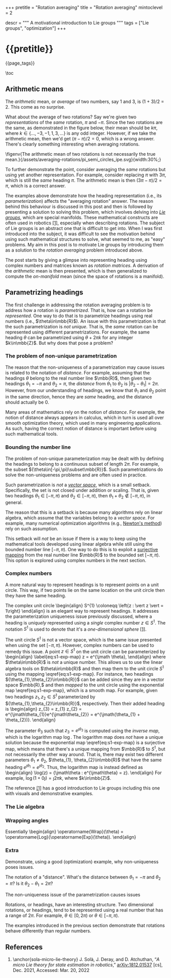 +++
pretitle = "Rotation averaging"
title = "Rotation averaging"
mintoclevel = 2

descr = """
    A motivational introduction to Lie groups
    """
tags = ["Lie groups", "optimization"]
+++

# {{pretitle}}

{{page_tags}}

\toc

## Arithmetic means
The *arithmetic* mean, or *average* of two numbers, say 1 and 3, is (1 + 3)/2 = 2.
This come as no surprise.

What about the average of two rotations?
Say we're given two *representations* of the *same* rotation, $\pi$ and $-\pi$.
Since the two rotations are the same, as demonstrated in the figure below, their mean should be $k\pi$, where $k\in\{\ldots,-3,-1,1,3,\ldots\}$ is any odd integer.
However, if we take the arithmetic mean, then we'd get $(\pi - \pi)/2 = 0$, which is a wrong answer.
There's clearly something interesting when averaging rotations.

\figenv{The arithmetic mean of two rotations is not necessarily the true mean.}{/assets/averaging-rotations/pi_semi_circles_ipe.svg}{width:30%;}

To further demonstrate the point, consider averaging the *same* rotations but using yet another representation.
For example, consider replacing $\pi$ with $3\pi$, which is still the *same* heading $\pi$.
The arithmetic mean is then $(3\pi - \pi)/2 = \pi$, which is a correct answer.

The examples above demonstrate how the heading representation (i.e., its *parameterization*) affects the "averaging rotation" answer.
The reason behind this behaviour is discussed in this post and then is followed by presenting a solution to solving this problem, which involves delving into [*Lie groups*](https://en.wikipedia.org/wiki/Lie_group), which are special manifolds.
These mathematical constructs are often used in robotics [[1]](#sola-micro-lie-theory), especially when describing rotations.
The subject of Lie groups is an abstract one that is difficult to get into.
When I was first introduced into the subject, it was difficult to see the motivation behind using such mathematical structures to solve, what seemed to me, as "easy" problems.
My aim in this post is to motivate Lie groups by introducing them as a solution to the *rotation averaging* problem introduced above.

The post starts by giving a glimpse into representing heading using complex numbers and matrices known as *rotation matrices*.
A derivation of the *arithmetic* mean is then presented, which is then generalized to compute the *on-manifold* mean (since the space of rotations is a manifold).

## Parametrizing headings
The first challenge in addressing the rotation averaging problem is to address how a rotation is *parametrized*.
That is, how can a rotation be *represented*.
One way to do that is to parametrize headings using real numbers (i.e., $\theta\in\mbb{R}$).
An issue with this parametrization is that the such parametrization is *not unique*.
That is, the *same* rotation can be represented using different parametrizations.
For example, the same heading $\theta$ can be parametrized using $\theta + 2\pi k$ for any integer $k\in\mbb{Z}$.
But why does that pose a problem?

### The problem of non-unique parametrization
The reason that the non-uniqueness of a parametrization may cause issues is related to the notation of *distance*.
For example, assuming that the headings $\theta$ belong to the real number line $\mbb{R}$, then given two headings $\theta_{1} = -\pi$ and $\theta_{2} = \pi$, the *distance* from $\theta_{1}$ to $\theta_{2}$ is $\vert \theta_{2} - \theta_{1}\vert = 2\pi$.
However, from our understanding of headings, we know that $\theta_{1}$ and $\theta_{2}$ point in the same direction, hence they are *same* heading, and the distance should actually be $0$.

Many areas of mathematics rely on the notion of *distance*.
For example, the notion of distance always appears in calculus, which in turn is used all over smooth optimization theory, which used in many engineering applications.
As such, having the correct notion of distance is important before using such mathematical tools.

### Bounding the number line
The problem of non-unique parameterization may be dealt with by defining the headings to belong to a continuous subset of length $2\pi$.
For example, the subset ${\theta\in[-\pi,\pi)\subset\mbb{R}}$.
Such parametrizations do solve the non-uniqueness problems and are often used in practice.

Such parametrization is *not* a [*vector space*](https://en.wikipedia.org/wiki/Vector_space), which is a small setback.
Specifically, the set is not closed under addition or scaling.
That is, given two headings ${\theta_{1}\in[-\pi,\pi)}$ and ${\theta_{2}\in[-\pi,\pi)}$, then ${\theta_{1} + \theta_{2}\not\in[-\pi,\pi)}$, in general.

The reason that this is a setback is because many algorithms rely on linear algebra, which assume that the variables belong to a *vector space*.
For example, many numerical optimization algorithms (e.g., [Newton's method](https://en.wikipedia.org/wiki/Newton%27s_method_in_optimization)) rely on such assumption.

This setback will *not* be an issue if there is a way to keep using the mathematical tools developed using linear algebra while still using the bounded number line ${[-\pi,\pi)}$.
One way to do this is to exploit a [surjective mapping](https://en.wikipedia.org/wiki/Surjective_function) from the real number line $\mbb{R}$ to the bounded set ${[-\pi,\pi)}$.
This option is explored using complex numbers in the next section.

### Complex numbers
A more natural way to represent headings is to represent points on a unit circle.
This way, if two points lie on the same location on the unit circle then they have the same heading.

The complex unit circle
\begin{align}
  S^{1} \coloneqq \left\{z : \vert z \vert = 1\right\}
\end{align}
is an elegant way to represent headings.
It addresses the parameterization uniqueness issue previously discussed, where a heading is *uniquely* represented using a *single* complex number $z\in S^{1}$.
The notation $S^{1}$ is used to denote that it's a *one-dimensional sphere* [[1]](#sola-micro-lie-theory).

The unit circle $S^{1}$ is not a vector space, which is the same issue presented when using the set ${[-\pi,\pi)}$.
However, complex numbers can be used to remedy this issue.
A point $z\in S^{1}$ on the unit circle can be parameterized by
\begin{align}
  \label{eq:s1-exp-map}
  z = e^{\jmath \theta},
\end{align}
where $\theta\in\mbb{R}$ is *not* a unique number.
This allows us to use the linear algebra tools on $\theta\in\mbb{R}$ and then map them to the unit circle $S^{1}$ using the mapping \eqref{eq:s1-exp-map}.
For instance, two headings ${\theta_{1},\theta_{2}\in\mbb{R}}$ can be added since they are in a vector space $\mbb{R},$ and then *mapped* to the unit circle using the exponential map \eqref{eq:s1-exp-map}, which is a smooth map.
For example, given two headings $z_{1}, z_{2}\in S^{1}$ parameterized by ${\theta_{1},\theta_{2}\in\mbb{R}}$, respectively.
Then their added heading is
\begin{align}
  z_{3} = z_{1} z_{2} = e^{\jmath\theta_{1}}e^{\jmath\theta_{2}} = e^{\jmath(\theta_{1} + \theta_{2})}.
\end{align}

The parameter $\theta_{3}$ such that $z_{3} = e^{\jmath\theta_{3}}$ is computed using the *inverse map*, which is the logarithm map $\log$.
The logarithm map does *not* have a unique solution because the exponential map \eqref{eq:s1-exp-map} is a surjective map, which means that there's a unique mapping from $\mbb{R}$ to $S^{1}$, but not necessarily the other way around.
That is, there may exist two different parameters $\theta_{1}\neq\theta_{2}$, $\theta_{1}, \theta_{2}\in\mbb{R}$ that have the same heading $e^{\jmath\theta_{1}}=e^{\jmath\theta_{2}}$.
Thus, the logarithm map is instead defined as
\begin{align}
  \log(z) = \{\jmath\theta : e^{\jmath\theta} = z\}.
\end{align}
For example, $\log(1 + 0\jmath) = \jmath 2\pi k$, where $k\in\mbb{Z}$.

The reference [[1]](#sola-micro-lie-theory) has a good introduction to Lie groups including this one with visuals and demonstrative examples.
### The Lie algebra

### Wrapping angles
Essentially
\begin{align}
  \operatorname{Wrap}(\theta) = \operatorname{Log}(\operatorname{Exp}(\theta)).
\end{align}

### Extra



Demonstrate, using a good (optimization) example, why non-uniqueness poses issues.

The notation of a "distance".
What's the distance between $\theta_{1} = -\pi$ and $\theta_{2} = \pi$? Is it $\theta_{2} - \theta_{1} = 2\pi$?
<!-- Why is non-uniqueness an issue here?? -->
The non-uniqueness issue of the parametrization causes issues

Rotations, or headings, have an interesting structure.
Two dimensional rotations, or headings, tend to be represented using a real number that has a range of $2\pi$.
For example, ${\theta\in[0, 2\pi)}$ or ${\theta\in[-\pi,\pi)}$.

The examples introduced in the previous section demonstrate that rotations behave differently than regular numbers.

## References
1. \anchor{sola-micro-lie-theory} J. Solà, J. Deray, and D. Atchuthan, “*A micro Lie theory for state estimation in robotics*,” [arXiv:1812.01537](https://arxiv.org/pdf/1812.01537.pdf) [cs], Dec. 2021, Accessed: Mar. 20, 2022
